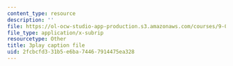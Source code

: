 ```yaml
---
content_type: resource
description: ''
file: https://ol-ocw-studio-app-production.s3.amazonaws.com/courses/9-00sc-introduction-to-psychology-fall-2011/2fcbcfd331b5e6ba74467914475ea328_z9XQpjNgeBI.srt
file_type: application/x-subrip
resourcetype: Other
title: 3play caption file
uid: 2fcbcfd3-31b5-e6ba-7446-7914475ea328
---
```

